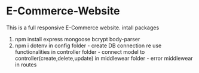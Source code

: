 # E-Commerce-Website
This is a full responsive E-Commerce website.
intall packages
 1. npm install express mongoose bcrypt body-parser
 2. npm i dotenv
 in config folder - create DB connection
                    re use functionalities
in controller folder - connect model to controller(create,delete,update)
in middlewear folder - error middlewear
in routes 



